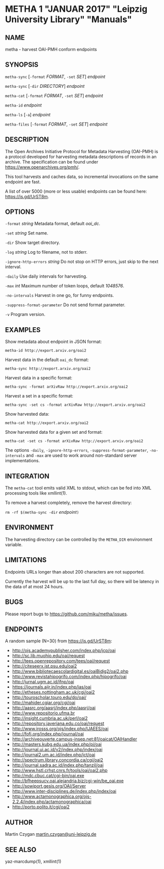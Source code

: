 METHA 1 "JANUAR 2017" "Leipzig University Library" "Manuals"
============================================================

NAME
----

metha - harvest OAI-PMH conform endpoints

SYNOPSIS
--------

`metha-sync` [`-format` *FORMAT*, `-set` *SET*] *endpoint*

`metha-sync` [`-dir` *DIRECTORY*] *endpoint*

`metha-cat` [`-format` *FORMAT*, `-set` *SET*] *endpoint*

`metha-id` *endpoint*

`metha-ls` [`-a`] *endpoint*

`metha-files` [`-format` *FORMAT*, `-set` *SET*] *endpoint*

DESCRIPTION
-----------

The Open Archives Initiative Protocol for Metadata Harvesting (OAI-PMH) is a
protocol developed for harvesting metadata descriptions of records in an
archive. The specification can be found under
https://www.openarchives.org/pmh/.

This tool harvests and caches data, so incremental invocations on the same
endpoint are fast.

A list of over 5000 (more or less usable) endpoints can be found here: https://is.gd/UrST8m.

OPTIONS
-------

`-format` *string*
  Metadata format, default *oai_dc*.

`-set` *string*
  Set name.

`-dir`
  Show target directory.

`-log` *string*
  Log to filename, not to stderr.

`-ignore-http-errors` *string*
  Do not stop on HTTP errors, just skip to the next interval.

`-daily`
  Use daily intervals for harvesting.

`-max` *int*
  Maximum number of token loops, default *1048576*.

`-no-intervals`
  Harvest in one go, for funny endpoints.

`-suppress-format-parameter`
  Do not send format parameter.

`-v`
  Program version.

EXAMPLES
--------

Show metadata about endpoint in JSON format:

  `metha-id http://export.arxiv.org/oai2`

Harvest data in the default `oai_dc` format:

  `metha-sync http://export.arxiv.org/oai2`

Harvest data in a specific format:

  `metha-sync -format arXivRaw http://export.arxiv.org/oai2`

Harvest a set in a specific format:

  `metha-sync -set cs -format arXivRaw http://export.arxiv.org/oai2`

Show harvested data:

  `metha-cat http://export.arxiv.org/oai2`

Show harvested data for a given set and format:

  `metha-cat -set cs -format arXivRaw http://export.arxiv.org/oai2`

The options `-daily`, `-ignore-http-errors`, `-suppress-format-parameter`,
`-no-intervals` and `-max` are used to work around non-standard server
implementations.

INTEGRATION
-----------

The `metha-cat` tool emits valid XML to stdout, which can be fed into XML
processing tools like xmllint(1).

To remove a harvest completely, remove the harvest directory:

  `rm -rf $(metha-sync -dir` *endpoint*`)`

ENVIRONMENT
-----------

The harvesting directory can be controlled by the `METHA_DIR` environment
variable.

LIMITATIONS
-----------

Endpoints URLs longer than about 200 characters are not supported.

Currently the harvest will be up to the last full day, so there will be latency
in the data of at most 24 hours.

BUGS
----

Please report bugs to <https://github.com/miku/metha/issues>.

ENDPOINTS
---------

A random sample (N=30) from https://is.gd/UrST8m:

* http://ojs.academypublisher.com/index.php/jcp/oai
* http://sc.lib.muohio.edu/oai/request
* http://tees.openrepository.com/tees/oai/request
* http://citeseerx.ist.psu.edu/oai2
* http://www.bibliotecaescolardigital.es/oaiBidig2/oai2.php
* http://www.revistahipogrifo.com/index.php/hipogrifo/oai
* http://jurnal.ugm.ac.id/ifnp/oai
* https://journals.aijr.in/index.php/ias/oai
* http://etheses.nottingham.ac.uk/cgi/oai2
* http://touroscholar.touro.edu/do/oai/
* http://mahider.cgiar.org/cgi/oai
* http://aasrc.org/aasrj/index.php/aasrj/oai
* http://www.repositorio.ufma.br
* http://insight.cumbria.ac.uk/perl/oai2
* http://repository.javeriana.edu.co/oai/request
* http://www.irosss.org/ojs/index.php/IJAEES/oai
* http://fofj.org/index.php/journal/oai
* http://archiveouverte.campus-insep.net:81/oaicat/OAIHandler
* http://masters.kubg.edu.ua/index.php/pi/oai
* http://journal.ui.ac.id/v2/index.php/index/oai
* http://journal2.um.ac.id/index.php/jct/oai
* http://spectrum.library.concordia.ca/cgi/oai2
* http://journal.sadra.ac.id/index.php/tanzil/oai
* http://www.hstl.crhst.cnrs.fr/tools/oai/oai2.php
* http://mdc.cbuc.cat/cgi-bin/oai.exe
* http://bfheepsucv.oai.alejandria.biz/cgi-win/be_oai.exe
* http://sowiport.gesis.org/OAI/Server
* http://www.inter-disciplines.de/index.php/index/oai
* http://www.actamonographica.org/ojs-2.2.4/index.php/actamonographica/oai
* http://porto.polito.it/cgi/oai2


AUTHOR
------

Martin Czygan <martin.czygan@uni-leipzig.de>

SEE ALSO
--------

yaz-marcdump(1), xmllint(1)

